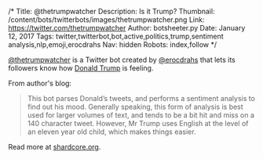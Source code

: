 /*
Title: @thetrumpwatcher
Description: Is it Trump?
Thumbnail: /content/bots/twitterbots/images/thetrumpwatcher.png
Link: https://twitter.com/thetrumpwatcher
Author: botsheeter.py
Date: January 12, 2017
Tags: twitter,twitterbot,bot,active,politics,trump,sentiment analysis,nlp,emoji,erocdrahs
Nav: hidden
Robots: index,follow
*/

[@thetrumpwatcher](https://twitter.com/thetrumpwatcher) is a Twitter bot created by [@erocdrahs](https://twitter.com/erocdrahs) that lets its followers know how [Donald Trump](https://en.wikipedia.org/wiki/Donald_Trump) is feeling.

From author's blog:

> This bot parses Donald’s tweets, and performs a sentiment analysis to find out his mood. Generally speaking, this form of analysis is best used for larger volumes of text, and tends to be a bit hit and miss on a 140 character tweet. However, Mr Trump uses English at the level of an eleven year old child, which makes things easier.

Read more at [shardcore.org](http://www.shardcore.org/shardpress/2017/01/12/thetrumpwatcher/).
